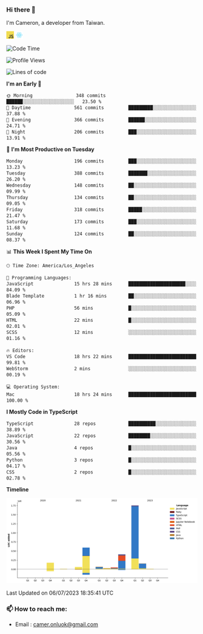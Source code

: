 ### Hi there 👋

I'm Cameron, a developer from Taiwan.


<code><img height="20" src="https://raw.githubusercontent.com/github/explore/80688e429a7d4ef2fca1e82350fe8e3517d3494d/topics/javascript/javascript.png"></code>
<code><img height="20" src="https://raw.githubusercontent.com/github/explore/80688e429a7d4ef2fca1e82350fe8e3517d3494d/topics/react/react.png"></code>



<!--START_SECTION:waka-->
![Code Time](http://img.shields.io/badge/Code%20Time-946%20hrs%2035%20mins-blue)

![Profile Views](http://img.shields.io/badge/Profile%20Views-0-blue)

![Lines of code](https://img.shields.io/badge/From%20Hello%20World%20I%27ve%20Written-3.3%20million%20lines%20of%20code-blue)

**I'm an Early 🐤** 

```text
🌞 Morning                348 commits         ██████░░░░░░░░░░░░░░░░░░░   23.50 % 
🌆 Daytime                561 commits         █████████░░░░░░░░░░░░░░░░   37.88 % 
🌃 Evening                366 commits         ██████░░░░░░░░░░░░░░░░░░░   24.71 % 
🌙 Night                  206 commits         ███░░░░░░░░░░░░░░░░░░░░░░   13.91 % 
```
📅 **I'm Most Productive on Tuesday** 

```text
Monday                   196 commits         ███░░░░░░░░░░░░░░░░░░░░░░   13.23 % 
Tuesday                  388 commits         ███████░░░░░░░░░░░░░░░░░░   26.20 % 
Wednesday                148 commits         ██░░░░░░░░░░░░░░░░░░░░░░░   09.99 % 
Thursday                 134 commits         ██░░░░░░░░░░░░░░░░░░░░░░░   09.05 % 
Friday                   318 commits         █████░░░░░░░░░░░░░░░░░░░░   21.47 % 
Saturday                 173 commits         ███░░░░░░░░░░░░░░░░░░░░░░   11.68 % 
Sunday                   124 commits         ██░░░░░░░░░░░░░░░░░░░░░░░   08.37 % 
```


📊 **This Week I Spent My Time On** 

```text
🕑︎ Time Zone: America/Los_Angeles

💬 Programming Languages: 
JavaScript               15 hrs 28 mins      █████████████████████░░░░   84.09 % 
Blade Template           1 hr 16 mins        ██░░░░░░░░░░░░░░░░░░░░░░░   06.96 % 
PHP                      56 mins             █░░░░░░░░░░░░░░░░░░░░░░░░   05.09 % 
HTML                     22 mins             █░░░░░░░░░░░░░░░░░░░░░░░░   02.01 % 
SCSS                     12 mins             ░░░░░░░░░░░░░░░░░░░░░░░░░   01.16 % 

🔥 Editors: 
VS Code                  18 hrs 22 mins      █████████████████████████   99.81 % 
WebStorm                 2 mins              ░░░░░░░░░░░░░░░░░░░░░░░░░   00.19 % 

💻 Operating System: 
Mac                      18 hrs 24 mins      █████████████████████████   100.00 % 
```

**I Mostly Code in TypeScript** 

```text
TypeScript               28 repos            ██████████░░░░░░░░░░░░░░░   38.89 % 
JavaScript               22 repos            ████████░░░░░░░░░░░░░░░░░   30.56 % 
Java                     4 repos             █░░░░░░░░░░░░░░░░░░░░░░░░   05.56 % 
Python                   3 repos             █░░░░░░░░░░░░░░░░░░░░░░░░   04.17 % 
CSS                      2 repos             █░░░░░░░░░░░░░░░░░░░░░░░░   02.78 % 
```



**Timeline**

![Lines of Code chart](https://raw.githubusercontent.com/camer0nluo/camer0nluo/main/assets/bar_graph.png)


 Last Updated on 06/07/2023 18:35:41 UTC
<!--END_SECTION:waka-->

### 📫 How to reach me:
- Email : camer.onluok@gmail.com
